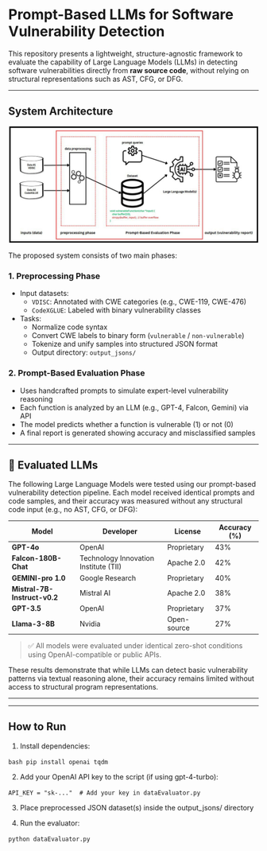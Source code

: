 # Prompt-Based LLMs for Software Vulnerability Detection

This repository presents a lightweight, structure-agnostic framework to evaluate the capability of Large Language Models (LLMs) in detecting software vulnerabilities directly from **raw source code**, without relying on structural representations such as AST, CFG, or DFG.

---

## System Architecture

![architecture](photo_5866124925276900285_y.jpg)

The proposed system consists of two main phases:

### 1. **Preprocessing Phase**
- Input datasets: 
  - `VDISC`: Annotated with CWE categories (e.g., CWE-119, CWE-476)
  - `CodeXGLUE`: Labeled with binary vulnerability classes
- Tasks:
  - Normalize code syntax
  - Convert CWE labels to binary form (`vulnerable` / `non-vulnerable`)
  - Tokenize and unify samples into structured JSON format
  - Output directory: `output_jsons/`

### 2. **Prompt-Based Evaluation Phase**
- Uses handcrafted prompts to simulate expert-level vulnerability reasoning
- Each function is analyzed by an LLM (e.g., GPT-4, Falcon, Gemini) via API
- The model predicts whether a function is vulnerable (1) or not (0)
- A final report is generated showing accuracy and misclassified samples

---

## 🤖 Evaluated LLMs

The following Large Language Models were tested using our prompt-based vulnerability detection pipeline. Each model received identical prompts and code samples, and their accuracy was measured without any structural code input (e.g., no AST, CFG, or DFG):

| Model                     | Developer                           | License        | Accuracy (%) |
|---------------------------|-------------------------------------|----------------|--------------|
| **GPT-4o**                | OpenAI                              | Proprietary    | 43%          |
| **Falcon-180B-Chat**      | Technology Innovation Institute (TII) | Apache 2.0     | 42%          |
| **GEMINI-pro 1.0**        | Google Research                     | Proprietary    | 40%          |
| **Mistral-7B-Instruct-v0.2** | Mistral AI                        | Apache 2.0     | 38%          |
| **GPT-3.5**               | OpenAI                              | Proprietary    | 37%          |
| **Llama-3-8B**            | Nvidia                              | Open-source    | 27%          |

> ✅ All models were evaluated under identical zero-shot conditions using OpenAI-compatible or public APIs.

These results demonstrate that while LLMs can detect basic vulnerability patterns via textual reasoning alone, their accuracy remains limited without access to structural program representations.



---

---

## How to Run

1. Install dependencies:

```bash pip install openai tqdm```

2. Add your OpenAI API key to the script (if using gpt-4-turbo):
   
```API_KEY = "sk-..."  # Add your key in dataEvaluator.py```

3. Place preprocessed JSON dataset(s) inside the output_jsons/ directory


4. Run the evaluator:

 ```python dataEvaluator.py ```


